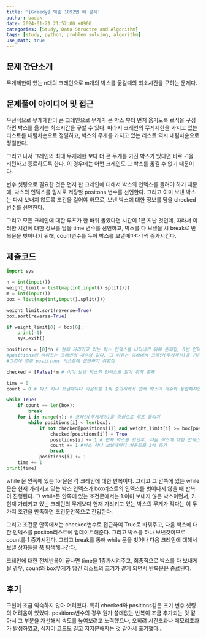 ```yaml
---
title: '[Greedy] 백준 1092번 배 문제'
author: baduk
date: 2024-01-21 21:52:00 +0900
categories: [Study, Data Structre and Algorithm]
tags: [study, python, problem solving, algorithm]
use_math: true
---
```


## 문제 간단소개
무게제한이 있는 n대의 크레인으로 m개의 박스를 옮길때의 최소시간을 구하는 문제다.

## 문제풀이 아이디어 및 접근
우선적으로 무게제한이 큰 크레인으로 무게가 큰 박스 부터 먼저 옮기도록 로직을 구성하면 박스를 옮기는 최소시간을 구할 수 있다. 따라서 크레인의 무게제한을 가지고 있는 리스트를 내림차순으로 정렬하고, 박스의 무게를 가지고 있는 리스트 역시 내림차순으로 정렬한다.

그리고 나서 크레인의 최대 무게제한 보다 더 큰 무게를 가진 박스가 있다면 바로 -1을 리턴하고 종료하도록 한다. 이 경우에는 어떤 크레인도 그 박스를 옮길 수 없기 때문이다.

변수 셋팅으로 필요한 것은 먼저 한 크레인에 대해서 박스의 인덱스를 돌려야 하기 때문에, 박스의 인덱스를 임시로 저장할 positons 변수를 선언한다. 그리고 이미 보낸 박스는 다시 보내지 않도록 조건을 걸어야 하므로, 보낸 박스에 대한 정보를 담을 checked변수를 선언한다.

그리고 모든 크레인에 대한 루프가 한 바퀴 돌았다면 시간이 1분 지난 것인데, 따라서 이러한 시간에 대한 정보를 담을 time 변수를 선언하고, 박스를 다 보냈을 시 break로 반복문을 벗어나기 위해, count변수를 두어 박스를 보낼때마다 1씩 증가시킨다.

## 제출코드
```python
import sys

n = int(input())
weight_limit = list(map(int,input().split()))
m = int(input())
box = list(map(int,input().split()))

weight_limit.sort(reverse=True)
box.sort(reverse=True)

if weight_limit[0] < box[0]:
    print(-1)
    sys.exit()

positions = [0]*n # 현재 가리키고 있는 박스 인덱스를 나타내기 위해 존재함, 0번 인덱스 박스부터 시작하므로 0으로 초기화한다
#positions의 사이즈는 크레인의 개수와 같다. 그 이유는 아래에서 크레인(무게제한)을 기준으로 반복문 돌릴것이기 떄문에
#그것에 맞춰 positions 리스트에 접근하기 쉬워짐

checked = [False]*m # 이미 보낸 박스의 인덱스를 알기 위해 존재

time = 0
count = 0 # 박스 하나 보낼때마다 카운트를 1씩 증가시켜서 원래 박스의 개수와 동일해지면 반복중단 용도로 사용

while True:
    if count == len(box):
        break
    for i in range(n): # 크레인(무게제한)을 중심으로 루프 돌리기
        while positions[i] < len(box):
            if not checked[positions[i]] and weight_limit[i] >= box[positions[i]]:
                checked[positions[i]] = True
                positions[i] += 1 # 현재 박스를 보낸후, 다음 박스에 대한 인덱스를 저장을 위해 1씩 증가
                count += 1 #박스 하나 보낼때마다 카운트를 1씩 증가
                break
            positions[i] += 1
    time += 1
print(time)
```
while 문 안쪽에 있는 for문은 각 크레인에 대한 반복이다. 그리고 그 안쪽에 있는 while문은 현재 가리키고 있는 박스 인덱스가 box리스트의 인덱스를 벗어나지 않을 때 반복이 진행된다. 그 while문 안쪽에 있는 조건문에서는 1.이미 보내지 않은 박스이면서, 2.현재 가리키고 있는 크레인의 무게보다 현재 가리키고 있는 박스의 무게가 작다는 이 두가지 조건을 만족하면 조건문안쪽으로 진입한다. 

그리고 조건문 안쪽에서는 checked변수로 접근하여 True로 바꿔주고, 다음 박스에 대한 인덱스를 positon리스트에 업데이트해준다. 그리고 박스를 하나 보낸것이므로 count를 1 증가시킨다. 그리고 break를 통해 while 문을 벗어나 다음 크레인에 대해서 보낼 상자들을 쭉 탐색해나간다.

크레인에 대한 전체반복이 끝나면 time을 1증가시켜주고, 최종적으로 박스를 다 보내게 될 경우, count와 box무게가 담긴 리스트의 크기가 같게 되면서 반복문은 종료된다.

## 후기
구현이 조금 익숙하지 않아 어려웠다. 특히 checked와 positions같은 초기 변수 셋팅의 어려움이 있었다. positions변수의 경우 뭔가 쓸데없는 반복이 조금 추가되는 것 같아서 그 부분을 개선해서 속도를 높여보려고 노력했으나, 오히려 시간초과나 메모리초과가 발생하였고, 심지어 코드도 길고 지저분해지는 것 같아서 포기했다...